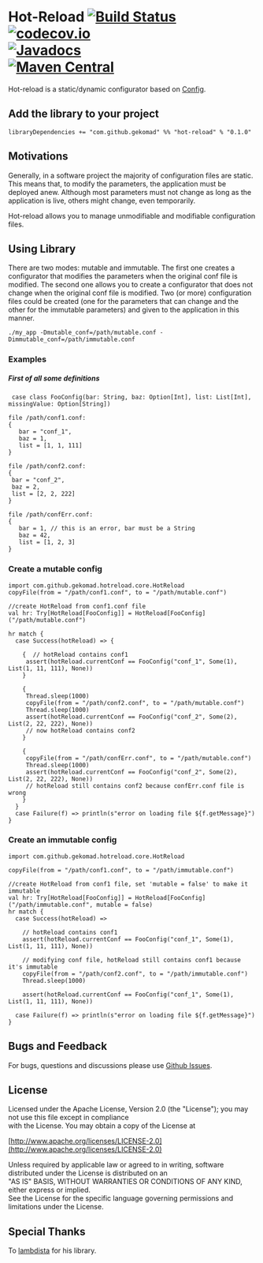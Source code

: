 Hot-Reload [![Build Status](https://travis-ci.com/gekomad/hot-reload.svg?token=1xbwh9MbFSDwkakXU9cP&branch=master)](https://travis-ci.com/gekomad/hot-reload)
[![codecov.io](http://codecov.io/github/gekomad/hot-reload/coverage.svg?branch=master)](http://codecov.io/github/gekomad/hot-reload?branch=master)  
[![Javadocs](https://javadoc.io/badge/com.github.gekomad/hot-reload_2.12.svg)](https://javadoc.io/doc/com.github.gekomad/hot-reload_2.12)  
[![Maven Central](https://maven-badges.herokuapp.com/maven-central/com.github.gekomad/hot-reload_2.12/badge.svg)](https://maven-badges.herokuapp.com/maven-central/com.github.gekomad/hot-reload_2.12)  
======  

Hot-reload is a static/dynamic configurator based on [Config](https://github.com/lambdista/config).
  
## Add the library to your project  
`libraryDependencies += "com.github.gekomad" %% "hot-reload" % "0.1.0"`  
  
## Motivations  
  
Generally, in a software project the majority of configuration files are static. This means that, to modify the parameters, the application must be deployed anew.
Although most parameters must not change as long as the application is live, others might change, even temporarily.

Hot-reload allows you to manage unmodifiable and modifiable configuration files.
  
## Using Library  
  
There are two modes: mutable and immutable.
The first one creates a configurator that modifies the parameters when the original conf file is modified.
The second one allows you to create a configurator that does not change when the original conf file is modified.
Two (or more) configuration files could be created (one for the parameters that can change and the other for the immutable parameters) and given to the application in this manner.

`./my_app -Dmutable_conf=/path/mutable.conf -Dimmutable_conf=/path/immutable.conf`  
  
  
### Examples  
  
##### First of all some definitions  
```  
 case class FooConfig(bar: String, baz: Option[Int], list: List[Int], missingValue: Option[String])  
```  
```  
file /path/conf1.conf:  
{  
   bar = "conf_1",  
   baz = 1,  
   list = [1, 1, 111]  
}  
  ```  
  ```  
file /path/conf2.conf:  
{  
   bar = "conf_2",  
   baz = 2,  
   list = [2, 2, 222]  
}  
```  
```  
file /path/confErr.conf:  
{  
   bar = 1, // this is an error, bar must be a String  
   baz = 42,  
   list = [1, 2, 3]  
}  
```  
  
### Create a mutable config  
  
```  
import com.github.gekomad.hotreload.core.HotReload  
copyFile(from = "/path/conf1.conf", to = "/path/mutable.conf")  

//create HotReload from conf1.conf file  
val hr: Try[HotReload[FooConfig]] = HotReload[FooConfig]("/path/mutable.conf")  

hr match {  
  case Success(hotReload) => {  
  
    {  // hotReload contains conf1  
     assert(hotReload.currentConf == FooConfig("conf_1", Some(1), List(1, 11, 111), None))
    }  
  
    {  
     Thread.sleep(1000)  
     copyFile(from = "/path/conf2.conf", to = "/path/mutable.conf")  
     Thread.sleep(1000)  
     assert(hotReload.currentConf == FooConfig("conf_2", Some(2), List(2, 22, 222), None))  
     // now hotReload contains conf2
    }  
  
    {     
     copyFile(from = "/path/confErr.conf", to = "/path/mutable.conf")  
     Thread.sleep(1000)  
     assert(hotReload.currentConf == FooConfig("conf_2", Some(2), List(2, 22, 222), None))  
     // hotReload still contains conf2 because confErr.conf file is wrong
    }  
  }
  case Failure(f) => println(s"error on loading file ${f.getMessage}")
}  
```  
  
### Create an immutable config  
  
```  
import com.github.gekomad.hotreload.core.HotReload  
    
copyFile(from = "/path/conf1.conf", to = "/path/immutable.conf")  
  
//create HotReload from conf1 file, set 'mutable = false' to make it immutable  
val hr: Try[HotReload[FooConfig]] = HotReload[FooConfig]("/path/immutable.conf", mutable = false)  
hr match {  
  case Success(hotReload) =>  
  
    // hotReload contains conf1  
    assert(hotReload.currentConf == FooConfig("conf_1", Some(1), List(1, 11, 111), None))  
  
    // modifying conf file, hotReload still contains conf1 because it's immutable
    copyFile(from = "/path/conf2.conf", to = "/path/immutable.conf")  
    Thread.sleep(1000)  
  
    assert(hotReload.currentConf == FooConfig("conf_1", Some(1), List(1, 11, 111), None))

  case Failure(f) => println(s"error on loading file ${f.getMessage}")
}  
```  
  
  
## Bugs and Feedback  
For bugs, questions and discussions please use [Github Issues](https://github.com/gekomad/hot-reload/issues).  
  
## License  
  
Licensed under the Apache License, Version 2.0 (the "License"); you may not use this file except in compliance  
with the License. You may obtain a copy of the License at  
  
[http://www.apache.org/licenses/LICENSE-2.0](http://www.apache.org/licenses/LICENSE-2.0)  
  
Unless required by applicable law or agreed to in writing, software distributed under the License is distributed on an  
"AS IS" BASIS, WITHOUT WARRANTIES OR CONDITIONS OF ANY KIND, either express or implied.  
See the License for the specific language governing permissions and limitations under the License.  
  
## Special Thanks ##  
  
To [lambdista](https://github.com/lambdista/config) for his library.